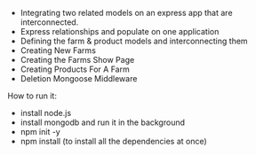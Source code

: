 
- Integrating two related models on an express app that are interconnected. 
- Express relationships and populate on one application
- Defining the farm & product models and interconnecting them
- Creating New Farms
- Creating the Farms Show Page
- Creating Products For A Farm
- Deletion Mongoose Middleware

How to run it:

- install node.js
- install mongodb and run it in the background
- npm init -y
- npm install (to install all the dependencies at once)
